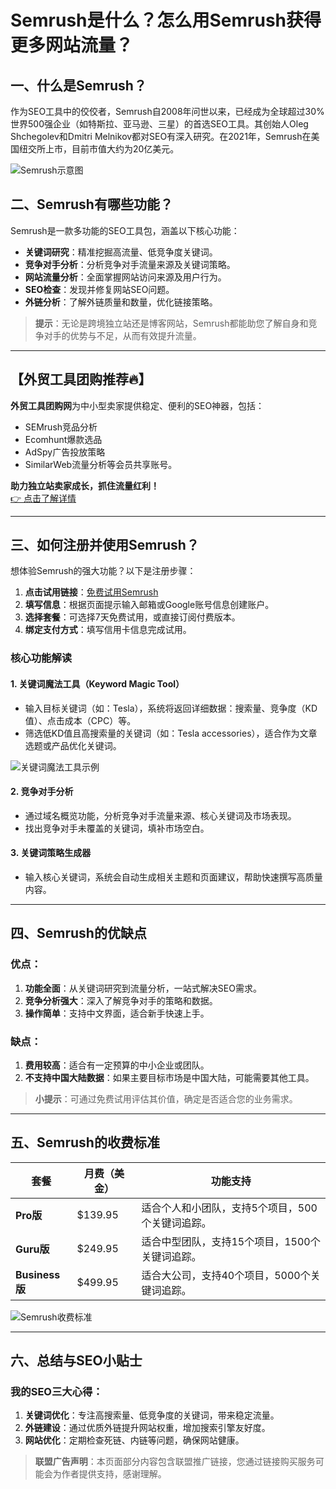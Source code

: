 # Semrush是什么？怎么用Semrush获得更多网站流量？

## 一、什么是Semrush？

作为SEO工具中的佼佼者，Semrush自2008年问世以来，已经成为全球超过30%世界500强企业（如特斯拉、亚马逊、三星）的首选SEO工具。其创始人Oleg Shchegolev和Dmitri Melnikov都对SEO有深入研究。在2021年，Semrush在美国纽交所上市，目前市值大约为20亿美元。

![Semrush示意图](https://www.waimaomike.com/wp-content/uploads/2024/08/Semrush是什么？怎么用Semrush获得更多网站流量？-图1.jpg)

## 二、Semrush有哪些功能？

Semrush是一款多功能的SEO工具包，涵盖以下核心功能：

- **关键词研究**：精准挖掘高流量、低竞争度关键词。
- **竞争对手分析**：分析竞争对手流量来源及关键词策略。
- **网站流量分析**：全面掌握网站访问来源及用户行为。
- **SEO检查**：发现并修复网站SEO问题。
- **外链分析**：了解外链质量和数量，优化链接策略。

> **提示**：无论是跨境独立站还是博客网站，Semrush都能助您了解自身和竞争对手的优势与不足，从而有效提升流量。

---

## 【外贸工具团购推荐🔥】

**外贸工具团购网**为中小型卖家提供稳定、便利的SEO神器，包括：  
- SEMrush竞品分析  
- Ecomhunt爆款选品  
- AdSpy广告投放策略  
- SimilarWeb流量分析等会员共享账号。  

**助力独立站卖家成长，抓住流量红利！**  
[👉 点击了解详情](https://bit.ly/waimao518)  

---

## 三、如何注册并使用Semrush？

想体验Semrush的强大功能？以下是注册步骤：

1. **点击试用链接**：[免费试用Semrush](https://semrush.com/)
2. **填写信息**：根据页面提示输入邮箱或Google账号信息创建账户。
3. **选择套餐**：可选择7天免费试用，或直接订阅付费版本。
4. **绑定支付方式**：填写信用卡信息完成试用。

### 核心功能解读

#### 1. **关键词魔法工具（Keyword Magic Tool）**
- 输入目标关键词（如：Tesla），系统将返回详细数据：搜索量、竞争度（KD值）、点击成本（CPC）等。
- 筛选低KD值且高搜索量的关键词（如：Tesla accessories），适合作为文章选题或产品优化关键词。

![关键词魔法工具示例](https://www.waimaomike.com/wp-content/uploads/2024/08/Semrush是什么？怎么用Semrush获得更多网站流量？-图片7-1024x645.jpg)

#### 2. **竞争对手分析**
- 通过域名概览功能，分析竞争对手流量来源、核心关键词及市场表现。
- 找出竞争对手未覆盖的关键词，填补市场空白。

#### 3. **关键词策略生成器**
- 输入核心关键词，系统会自动生成相关主题和页面建议，帮助快速撰写高质量内容。

---

## 四、Semrush的优缺点

### 优点：
1. **功能全面**：从关键词研究到流量分析，一站式解决SEO需求。
2. **竞争分析强大**：深入了解竞争对手的策略和数据。
3. **操作简单**：支持中文界面，适合新手快速上手。

### 缺点：
1. **费用较高**：适合有一定预算的中小企业或团队。
2. **不支持中国大陆数据**：如果主要目标市场是中国大陆，可能需要其他工具。

> **小提示**：可通过免费试用评估其价值，确定是否适合您的业务需求。

---

## 五、Semrush的收费标准

| 套餐        | 月费（美金） | 功能支持                                   |
|-------------|--------------|----------------------------------------|
| **Pro版**   | $139.95      | 适合个人和小团队，支持5个项目，500个关键词追踪。 |
| **Guru版**  | $249.95      | 适合中型团队，支持15个项目，1500个关键词追踪。 |
| **Business版** | $499.95   | 适合大公司，支持40个项目，5000个关键词追踪。  |

![Semrush收费标准](https://www.waimaomike.com/wp-content/uploads/2024/08/Semrush是什么？怎么用Semrush获得更多网站流量？-图片24-1024x721.jpg)

---

## 六、总结与SEO小贴士

### 我的SEO三大心得：
1. **关键词优化**：专注高搜索量、低竞争度的关键词，带来稳定流量。
2. **外链建设**：通过优质外链提升网站权重，增加搜索引擎友好度。
3. **网站优化**：定期检查死链、内链等问题，确保网站健康。


> **联盟广告声明**：本页面部分内容包含联盟推广链接，您通过链接购买服务可能会为作者提供支持，感谢理解。
